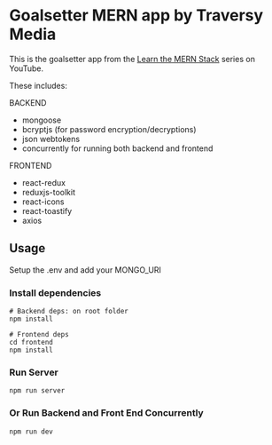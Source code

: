 # Goalsetter MERN app by Traversy Media

This is the goalsetter app from the [Learn the MERN Stack](https://www.youtube.com/watch?v=-0exw-9YJBo) series on YouTube.

These includes:

BACKEND
 - mongoose
 - bcryptjs (for password encryption/decryptions)
 - json webtokens
 - concurrently for running both backend and frontend
 
 FRONTEND
 - react-redux
 - reduxjs-toolkit
 - react-icons
 - react-toastify
 - axios

## Usage

Setup the .env and add your MONGO_URI

### Install dependencies

```
# Backend deps: on root folder
npm install

# Frontend deps
cd frontend
npm install
```

### Run Server

```
npm run server
```

### Or Run Backend and Front End Concurrently

```
npm run dev
```
